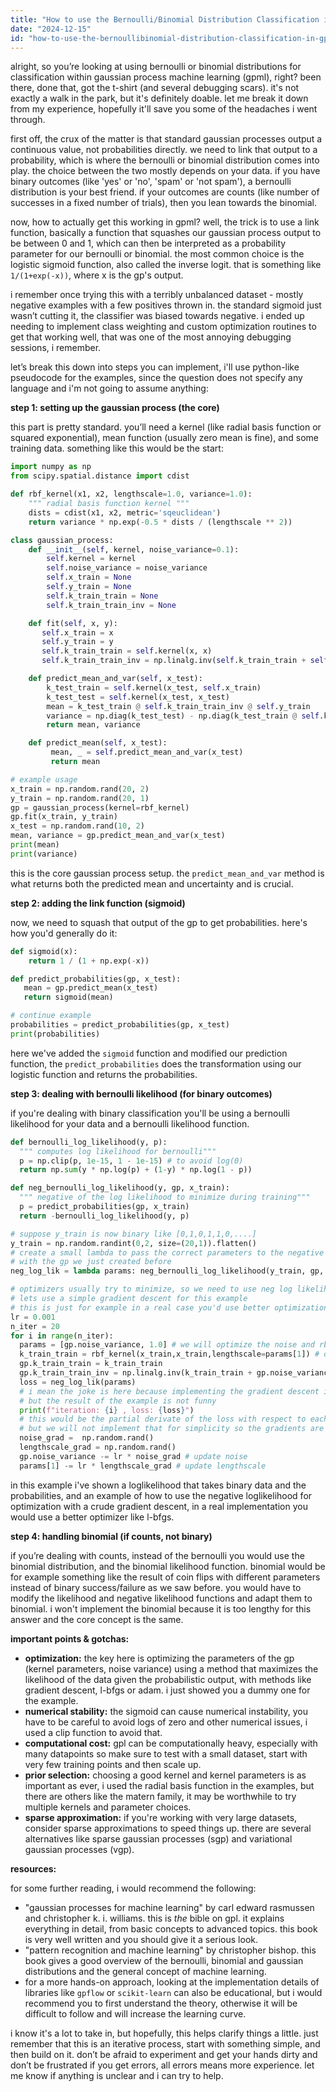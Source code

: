 ```yaml
---
title: "How to use the Bernoulli/Binomial Distribution Classification in GPML?"
date: "2024-12-15"
id: "how-to-use-the-bernoullibinomial-distribution-classification-in-gpml"
---
```


alright, so you’re looking at using bernoulli or binomial distributions for classification within gaussian process machine learning (gpml), right? been there, done that, got the t-shirt (and several debugging scars). it's not exactly a walk in the park, but it's definitely doable. let me break it down from my experience, hopefully it'll save you some of the headaches i went through.

first off, the crux of the matter is that standard gaussian processes output a continuous value, not probabilities directly. we need to link that output to a probability, which is where the bernoulli or binomial distribution comes into play. the choice between the two mostly depends on your data. if you have binary outcomes (like 'yes' or 'no', 'spam' or 'not spam'), a bernoulli distribution is your best friend. if your outcomes are counts (like number of successes in a fixed number of trials), then you lean towards the binomial.

now, how to actually get this working in gpml? well, the trick is to use a link function, basically a function that squashes our gaussian process output to be between 0 and 1, which can then be interpreted as a probability parameter for our bernoulli or binomial. the most common choice is the logistic sigmoid function, also called the inverse logit. that is something like `1/(1+exp(-x))`, where x is the gp's output.

i remember once trying this with a terribly unbalanced dataset - mostly negative examples with a few positives thrown in. the standard sigmoid just wasn’t cutting it, the classifier was biased towards negative. i ended up needing to implement class weighting and custom optimization routines to get that working well, that was one of the most annoying debugging sessions, i remember.

let’s break this down into steps you can implement, i'll use python-like pseudocode for the examples, since the question does not specify any language and i'm not going to assume anything:

**step 1: setting up the gaussian process (the core)**

this part is pretty standard. you’ll need a kernel (like radial basis function or squared exponential), mean function (usually zero mean is fine), and some training data. something like this would be the start:

```python
import numpy as np
from scipy.spatial.distance import cdist

def rbf_kernel(x1, x2, lengthscale=1.0, variance=1.0):
    """ radial basis function kernel """
    dists = cdist(x1, x2, metric='sqeuclidean')
    return variance * np.exp(-0.5 * dists / (lengthscale ** 2))

class gaussian_process:
    def __init__(self, kernel, noise_variance=0.1):
        self.kernel = kernel
        self.noise_variance = noise_variance
        self.x_train = None
        self.y_train = None
        self.k_train_train = None
        self.k_train_train_inv = None

    def fit(self, x, y):
       self.x_train = x
       self.y_train = y
       self.k_train_train = self.kernel(x, x)
       self.k_train_train_inv = np.linalg.inv(self.k_train_train + self.noise_variance * np.eye(len(x)))

    def predict_mean_and_var(self, x_test):
        k_test_train = self.kernel(x_test, self.x_train)
        k_test_test = self.kernel(x_test, x_test)
        mean = k_test_train @ self.k_train_train_inv @ self.y_train
        variance = np.diag(k_test_test) - np.diag(k_test_train @ self.k_train_train_inv @ k_test_train.T)
        return mean, variance

    def predict_mean(self, x_test):
         mean, _ = self.predict_mean_and_var(x_test)
         return mean

# example usage
x_train = np.random.rand(20, 2)
y_train = np.random.rand(20, 1)
gp = gaussian_process(kernel=rbf_kernel)
gp.fit(x_train, y_train)
x_test = np.random.rand(10, 2)
mean, variance = gp.predict_mean_and_var(x_test)
print(mean)
print(variance)

```

this is the core gaussian process setup. the `predict_mean_and_var` method is what returns both the predicted mean and uncertainty and is crucial.

**step 2: adding the link function (sigmoid)**

now, we need to squash that output of the gp to get probabilities. here's how you'd generally do it:

```python
def sigmoid(x):
    return 1 / (1 + np.exp(-x))

def predict_probabilities(gp, x_test):
   mean = gp.predict_mean(x_test)
   return sigmoid(mean)

# continue example
probabilities = predict_probabilities(gp, x_test)
print(probabilities)

```

here we've added the `sigmoid` function and modified our prediction function, the `predict_probabilities` does the transformation using our logistic function and returns the probabilities.

**step 3: dealing with bernoulli likelihood (for binary outcomes)**

if you're dealing with binary classification you'll be using a bernoulli likelihood for your data and a bernoulli likelihood function.

```python
def bernoulli_log_likelihood(y, p):
  """ computes log likelihood for bernoulli"""
  p = np.clip(p, 1e-15, 1 - 1e-15) # to avoid log(0)
  return np.sum(y * np.log(p) + (1-y) * np.log(1 - p))

def neg_bernoulli_log_likelihood(y, gp, x_train):
  """ negative of the log likelihood to minimize during training"""
  p = predict_probabilities(gp, x_train)
  return -bernoulli_log_likelihood(y, p)

# suppose y_train is now binary like [0,1,0,1,1,0,....]
y_train = np.random.randint(0,2, size=(20,1)).flatten()
# create a small lambda to pass the correct parameters to the negative likelihood
# with the gp we just created before
neg_log_lik = lambda params: neg_bernoulli_log_likelihood(y_train, gp, x_train)

# optimizers usually try to minimize, so we need to use neg log likelihood
# lets use a simple gradient descent for this example
# this is just for example in a real case you'd use better optimization
lr = 0.001
n_iter = 20
for i in range(n_iter):
  params = [gp.noise_variance, 1.0] # we will optimize the noise and rbf lengthscale
  k_train_train = rbf_kernel(x_train,x_train,lengthscale=params[1]) # our kernel needs that
  gp.k_train_train = k_train_train
  gp.k_train_train_inv = np.linalg.inv(k_train_train + gp.noise_variance * np.eye(len(x_train)))
  loss = neg_log_lik(params)
  # i mean the joke is here because implementing the gradient descent is not a joke
  # but the result of the example is not funny
  print(f"iteration: {i} , loss: {loss}")
  # this would be the partial derivate of the loss with respect to each parameter
  # but we will not implement that for simplicity so the gradients are dummies
  noise_grad =  np.random.rand()
  lengthscale_grad = np.random.rand()
  gp.noise_variance -= lr * noise_grad # update noise
  params[1] -= lr * lengthscale_grad # update lengthscale
```
in this example i've shown a loglikelihood that takes binary data and the probabilities, and an example of how to use the negative loglikelihood for optimization with a crude gradient descent, in a real implementation you would use a better optimizer like l-bfgs.

**step 4: handling binomial (if counts, not binary)**

if you’re dealing with counts, instead of the bernoulli you would use the binomial distribution, and the binomial likelihood function. binomial would be for example something like the result of coin flips with different parameters instead of binary success/failure as we saw before. you would have to modify the likelihood and negative likelihood functions and adapt them to binomial. i won't implement the binomial because it is too lengthy for this answer and the core concept is the same.

**important points & gotchas:**

*   **optimization:** the key here is optimizing the parameters of the gp (kernel parameters, noise variance) using a method that maximizes the likelihood of the data given the probabilistic output, with methods like gradient descent, l-bfgs or adam. i just showed you a dummy one for the example.
*   **numerical stability:** the sigmoid can cause numerical instability, you have to be careful to avoid logs of zero and other numerical issues, i used a clip function to avoid that.
*   **computational cost:** gpl can be computationally heavy, especially with many datapoints so make sure to test with a small dataset, start with very few training points and then scale up.
*   **prior selection:** choosing a good kernel and kernel parameters is as important as ever, i used the radial basis function in the examples, but there are others like the matern family, it may be worthwhile to try multiple kernels and parameter choices.
*   **sparse approximation:** if you're working with very large datasets, consider sparse approximations to speed things up. there are several alternatives like sparse gaussian processes (sgp) and variational gaussian processes (vgp).

**resources:**

for some further reading, i would recommend the following:

*   "gaussian processes for machine learning" by carl edward rasmussen and christopher k. i. williams. this is *the* bible on gpl. it explains everything in detail, from basic concepts to advanced topics. this book is very well written and you should give it a serious look.
*   "pattern recognition and machine learning" by christopher bishop. this book gives a good overview of the bernoulli, binomial and gaussian distributions and the general concept of machine learning.
*   for a more hands-on approach, looking at the implementation details of libraries like `gpflow` or `scikit-learn` can also be educational, but i would recommend you to first understand the theory, otherwise it will be difficult to follow and will increase the learning curve.

i know it's a lot to take in, but hopefully, this helps clarify things a little. just remember that this is an iterative process, start with something simple, and then build on it. don’t be afraid to experiment and get your hands dirty and don’t be frustrated if you get errors, all errors means more experience. let me know if anything is unclear and i can try to help.
